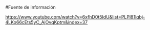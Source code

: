 #Fuente de información


https://www.youtube.com/watch?v=6xfhD0t5IdU&list=PLPl81lqbj-4LKo66cEts5yC_AjOvqKptm&index=37